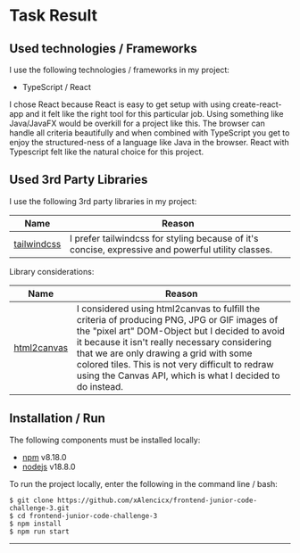 # Task Result

## Used technologies / Frameworks

I use the following technologies / frameworks in my project:

- TypeScript / React

I chose React because React is easy to get setup with using create-react-app and it felt like the right tool for this particular job. Using something like Java/JavaFX
would be overkill for a project like this. The browser can handle all criteria beautifully and when combined with TypeScript you get to enjoy the structured-ness
of a language like Java in the browser. React with Typescript felt like the natural choice for this project.


## Used 3rd Party Libraries

I use the following 3rd party libraries in my project:

Name | Reason
--- | ---
[tailwindcss](https://tailwindcss.com ) | I prefer tailwindcss for styling because of it's concise, expressive and powerful utility classes.

Library considerations:

Name | Reason
--- | ---
[html2canvas](https://html2canvas.hertzen.com/ ) | I considered using html2canvas to fulfill the criteria of producing PNG, JPG or GIF images of the "pixel art" DOM-Object but I decided to avoid it because it isn't really necessary considering that we are only drawing a grid with some colored tiles. This is not very difficult to redraw using the Canvas API, which is what I decided to do instead.


## Installation / Run

The following components must be installed locally:

- [npm](https://www.npmjs.com/) v8.18.0
- [nodejs](https://nodejs.org/en/) v18.8.0

To run the project locally, enter the following in the command line / bash:

```console
$ git clone https://github.com/xAlencicx/frontend-junior-code-challenge-3.git
$ cd frontend-junior-code-challenge-3
$ npm install
$ npm run start
```
---
